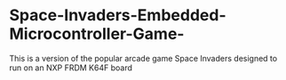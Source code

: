 # Space-Invaders-Embedded-Microcontroller-Game-
This is a version of the popular arcade game Space Invaders designed to run on an NXP FRDM K64F board
